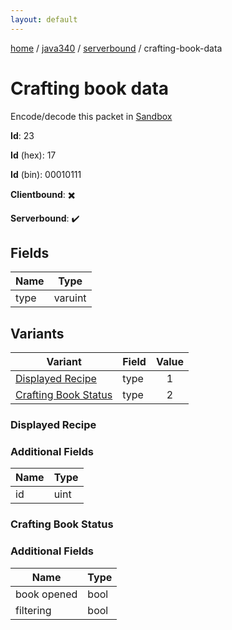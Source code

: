 ```yaml
---
layout: default
---
```


[home](/)  /  [java340](/protocol/java340)  /  [serverbound](/protocol/java340/serverbound)  /  crafting-book-data

# Crafting book data

Encode/decode this packet in [Sandbox](../../../sandbox/java340#serverbound.crafting_book_data)

**Id**: 23

**Id** (hex): 17

**Id** (bin): 00010111

**Clientbound**: ✖️

**Serverbound**: ✔️

## Fields

Name | Type
---|---
type | varuint

## Variants

Variant | Field | Value
---|---|:---:
[Displayed Recipe](#displayed_recipe) | type | 1
[Crafting Book Status](#crafting_book_status) | type | 2

### Displayed Recipe

### Additional Fields

Name | Type
---|---
id | uint

### Crafting Book Status

### Additional Fields

Name | Type
---|---
book opened | bool
filtering | bool
